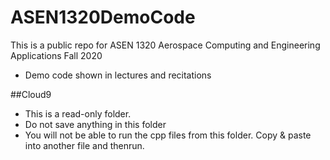 # ASEN1320DemoCode

This is a public repo for ASEN 1320 Aerospace Computing and Engineering Applications Fall 2020
- Demo code shown in lectures and recitations

##Cloud9

- This is a read-only folder.
- Do not save anything in this folder
- You will not be able to run the cpp files from this folder. Copy & paste into another file and thenrun.
